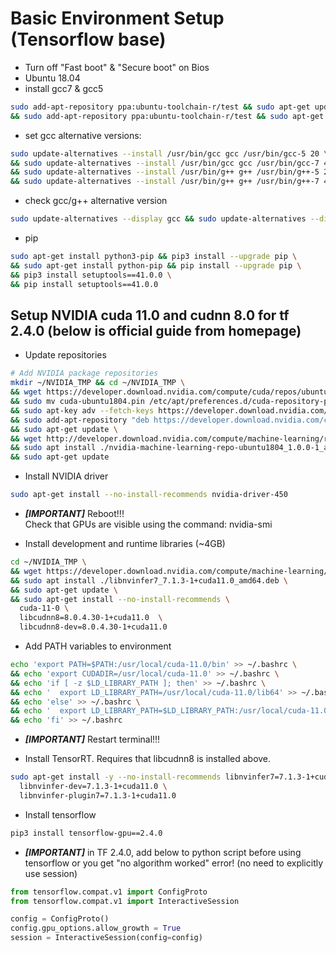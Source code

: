 # Basic Environment Setup (Tensorflow base)
* Turn off "Fast boot" & "Secure boot" on Bios
* Ubuntu 18.04  
* install gcc7 & gcc5
```bash
sudo add-apt-repository ppa:ubuntu-toolchain-r/test && sudo apt-get update && sudo apt-get install gcc-7 g++-7 gcc-7-multilib g++-7-multilib \
&& sudo add-apt-repository ppa:ubuntu-toolchain-r/test && sudo apt-get update && sudo apt-get install gcc-5 g++-5 gcc-5-multilib g++-5-multilib  
```
* set gcc alternative versions:  
```bash
sudo update-alternatives --install /usr/bin/gcc gcc /usr/bin/gcc-5 20 \
&& sudo update-alternatives --install /usr/bin/gcc gcc /usr/bin/gcc-7 40 \
&& sudo update-alternatives --install /usr/bin/g++ g++ /usr/bin/g++-5 20 \
&& sudo update-alternatives --install /usr/bin/g++ g++ /usr/bin/g++-7 40  
```
* check gcc/g++ alternative version  
```bash
sudo update-alternatives --display gcc && sudo update-alternatives --display g++  
```
* pip
```bash
sudo apt-get install python3-pip && pip3 install --upgrade pip \
&& sudo apt-get install python-pip && pip install --upgrade pip \
&& pip3 install setuptools==41.0.0 \
&& pip install setuptools==41.0.0  
```

## Setup NVIDIA cuda 11.0 and cudnn 8.0 for tf 2.4.0 (below is official guide from homepage)

* Update repositories
```bash
# Add NVIDIA package repositories
mkdir ~/NVIDIA_TMP && cd ~/NVIDIA_TMP \
&& wget https://developer.download.nvidia.com/compute/cuda/repos/ubuntu1804/x86_64/cuda-ubuntu1804.pin \
&& sudo mv cuda-ubuntu1804.pin /etc/apt/preferences.d/cuda-repository-pin-600 \
&& sudo apt-key adv --fetch-keys https://developer.download.nvidia.com/compute/cuda/repos/ubuntu1804/x86_64/7fa2af80.pub \
&& sudo add-apt-repository "deb https://developer.download.nvidia.com/compute/cuda/repos/ubuntu1804/x86_64/ /" \
&& sudo apt-get update \
&& wget http://developer.download.nvidia.com/compute/machine-learning/repos/ubuntu1804/x86_64/nvidia-machine-learning-repo-ubuntu1804_1.0.0-1_amd64.deb \
&& sudo apt install ./nvidia-machine-learning-repo-ubuntu1804_1.0.0-1_amd64.deb \
&& sudo apt-get update
```

* Install NVIDIA driver
```bash
sudo apt-get install --no-install-recommends nvidia-driver-450
```
* ***[IMPORTANT]*** Reboot!!!  
  Check that GPUs are visible using the command: nvidia-smi


* Install development and runtime libraries (~4GB)
```bash
cd ~/NVIDIA_TMP \
&& wget https://developer.download.nvidia.com/compute/machine-learning/repos/ubuntu1804/x86_64/libnvinfer7_7.1.3-1+cuda11.0_amd64.deb \
&& sudo apt install ./libnvinfer7_7.1.3-1+cuda11.0_amd64.deb \
&& sudo apt-get update \
&& sudo apt-get install --no-install-recommends \
  cuda-11-0 \
  libcudnn8=8.0.4.30-1+cuda11.0  \
  libcudnn8-dev=8.0.4.30-1+cuda11.0
```

* Add PATH variables to environment
```bash
echo 'export PATH=$PATH:/usr/local/cuda-11.0/bin' >> ~/.bashrc \
&& echo 'export CUDADIR=/usr/local/cuda-11.0' >> ~/.bashrc \
&& echo 'if [ -z $LD_LIBRARY_PATH ]; then' >> ~/.bashrc \
&& echo '  export LD_LIBRARY_PATH=/usr/local/cuda-11.0/lib64' >> ~/.bashrc \
&& echo 'else' >> ~/.bashrc \
&& echo '  export LD_LIBRARY_PATH=$LD_LIBRARY_PATH:/usr/local/cuda-11.0/lib64' >> ~/.bashrc \
&& echo 'fi' >> ~/.bashrc  
```

* ***[IMPORTANT]*** Restart terminal!!!

* Install TensorRT. Requires that libcudnn8 is installed above.
```bash
sudo apt-get install -y --no-install-recommends libnvinfer7=7.1.3-1+cuda11.0 \
  libnvinfer-dev=7.1.3-1+cuda11.0 \
  libnvinfer-plugin7=7.1.3-1+cuda11.0
```

  
* Install tensorflow
```bash
pip3 install tensorflow-gpu==2.4.0
```

* ***[IMPORTANT]*** in TF 2.4.0, add below to python script before using tensorflow or you get "no algorithm worked" error! (no need to explicitly use session)
```python
from tensorflow.compat.v1 import ConfigProto
from tensorflow.compat.v1 import InteractiveSession

config = ConfigProto()
config.gpu_options.allow_growth = True
session = InteractiveSession(config=config)
```
